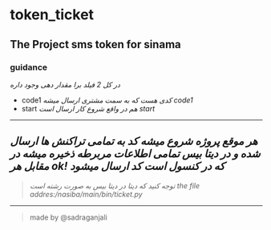 # token_ticket

## The Project sms token for sinama

### guidance

*در کل 2 فیلد برا مقدار دهی وجود داره*
* code1 *کدی هست که به سمت مشتری ارسال میشه code1*
* start *هم در واقع شروع کار ارسال است start*
---
*هر موقع پروژه شروع میشه کد به تمامی تراکنش ها ارسال شده و در دیتا بیس تمامی اطلاعات مربرطه  ذخیره میشه*
*در مقابل هر ok! که در کنسول است کد ارسال میشود*
---
> *توجه کنید که دیتا در دیتا بیس به صورت رشته است*
> *the file addres:/nasiba/main/bin/ticket.py*
---
> made by @sadraganjali